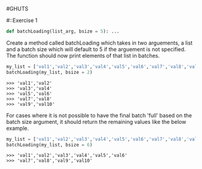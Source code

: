 #GHUTS

#::Exercise 1
```python
def batchLoading(list_arg, bsize = 5): ...
```
Create a method called batchLoading which takes in two arguements, a list and a batch size which will default to 5 if the arguement is not specified.
The function should now print elements of that list in batches.

```python
my_list = ['val1','val2','val3','val4','val5','val6','val7','val8','val9','val10']
batchLoading(my_list, bsize = 2)
```

```console
>>> 'val1','val2'
>>> 'val3','val4'
>>> 'val5','val6'
>>> 'val7','val8'
>>> 'val9','val10'
```

For cases where it is not possible to have the final batch 'full' based on the batch size argument, it should return the remaining values like the below example.
```python
my_list = ['val1','val2','val3','val4','val5','val6','val7','val8','val9','val10']
batchLoading(my_list, bsize = 6)
```

```console
>>> 'val1','val2','val3','val4','val5','val6'
>>> 'val7','val8','val9','val10'
```

